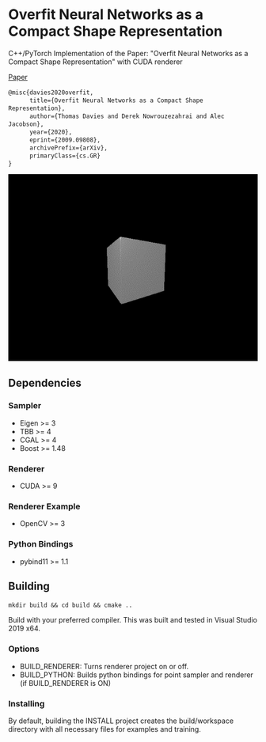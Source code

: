 # Overfit Neural Networks as a Compact Shape Representation
C++/PyTorch Implementation of the Paper: "Overfit Neural Networks as a Compact Shape Representation" with CUDA renderer

[Paper](https://arxiv.org/pdf/2009.09808)

```
@misc{davies2020overfit,
      title={Overfit Neural Networks as a Compact Shape Representation}, 
      author={Thomas Davies and Derek Nowrouzezahrai and Alec Jacobson},
      year={2020},
      eprint={2009.09808},
      archivePrefix={arXiv},
      primaryClass={cs.GR}
}
```

![Cube Render](/assets/cube.gif)

## Dependencies
### Sampler
- Eigen >= 3
- TBB >= 4
- CGAL >= 4
- Boost >= 1.48

### Renderer
- CUDA >= 9

### Renderer Example
- OpenCV >= 3

### Python Bindings
- pybind11 >= 1.1

## Building
```
mkdir build && cd build && cmake ..
```
Build with your preferred compiler. This was built and tested in Visual Studio 2019 x64.

### Options
- BUILD_RENDERER: Turns renderer project on or off.
- BUILD_PYTHON: Builds python bindings for point sampler and renderer (if BUILD_RENDERER is ON)

### Installing
By default, building the INSTALL project creates the build/workspace directory with all necessary files for examples and training.